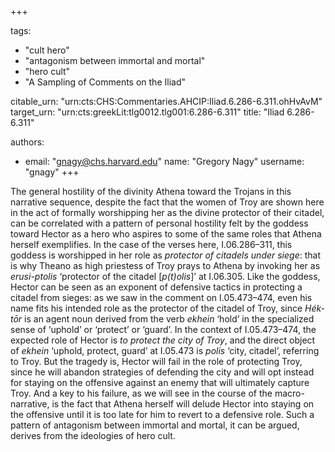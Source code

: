 +++

tags:
- "cult hero"
- "antagonism between immortal and mortal"
- "hero cult"
- "A Sampling of Comments on the Iliad"

citable_urn: "urn:cts:CHS:Commentaries.AHCIP:Iliad.6.286-6.311.ohHvAvM"
target_urn: "urn:cts:greekLit:tlg0012.tlg001:6.286-6.311"
title: "Iliad 6.286-6.311"

authors:
- email: "gnagy@chs.harvard.edu"
  name: "Gregory Nagy"
  username: "gnagy"
+++

<p>The general hostility of the divinity Athena toward the Trojans in this narrative sequence, despite the fact that the women of Troy are shown here in the act of formally worshipping her as the divine protector of their citadel, can be correlated with a pattern of personal hostility felt by the goddess toward Hector as a hero who aspires to some of the same roles that Athena herself exemplifies. In the case of the verses here, I.06.286–311, this goddess is worshipped in her role as <em>protector of citadels under siege</em>: that is why Theano as high priestess of Troy prays to Athena by invoking her as <em>erusi-ptolis</em> ‘protector of the citadel [<em>p(t)olis</em>]’ at I.06.305. Like the goddess, Hector can be seen as an exponent of defensive tactics in protecting a citadel from sieges: as we saw in the comment on I.05.473–474, even his name fits his intended role as the protector of the citadel of Troy, since <em>Hék-tōr</em> is an agent noun derived from the verb <em>ekhein</em> ‘hold’ in the specialized sense of ‘uphold’ or ‘protect’ or ‘guard’. In the context of I.05.473–474, the expected role of Hector is <em>to protect the city of Troy</em>, and the direct object of <em>ekhein</em> ‘uphold, protect, guard’ at I.05.473 is <em>polis</em> ‘city, citadel’, referring to Troy. But the tragedy is, Hector will fail in the role of protecting Troy, since he will abandon strategies of defending the city and will opt instead for staying on the offensive against an enemy that will ultimately capture Troy. And a key to his failure, as we will see in the course of the macro-narrative, is the fact that Athena herself will delude Hector into staying on the offensive until it is too late for him to revert to a defensive role. Such a pattern of antagonism between immortal and mortal, it can be argued, derives from the ideologies of hero cult.  </p>